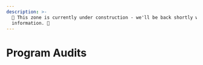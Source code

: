 ```yaml
---
description: >-
  🚧 This zone is currently under construction - we'll be back shortly with more
  information. 🚧
---
```


# Program Audits

